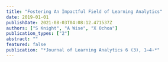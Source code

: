 ```yaml
---
title: "Fostering An Impactful Field of Learning Analytics"
date: 2019-01-01
publishDate: 2021-08-03T04:08:12.471537Z
authors: ["S Knight", "A Wise", "X Ochoa"]
publication_types: ["2"]
abstract: ""
featured: false
publication: "*Journal of Learning Analytics 6 (3), 1–4-*"
---
```


